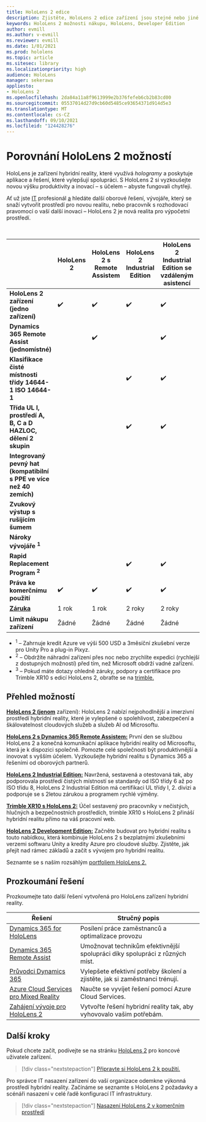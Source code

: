 ```yaml
---
title: HoloLens 2 edice
description: Zjistěte, HoloLens 2 edice zařízení jsou stejné nebo jiné a co dělat po získání vlastní edice zařízení.
keywords: HoloLens 2 možnosti nákupu, HoloLens, Developer Edition
author: evmill
ms.author: v-evmill
ms.reviewer: evmill
ms.date: 1/01/2021
ms.prod: hololens
ms.topic: article
ms.sitesec: library
ms.localizationpriority: high
audience: HoloLens
manager: sekerawa
appliesto:
- HoloLens 2
ms.openlocfilehash: 2da84a11a8f9613999e2b376fefeb6cb2b83cd00
ms.sourcegitcommit: 05537014d27d9cb60d5485ce93654371d914d5e3
ms.translationtype: MT
ms.contentlocale: cs-CZ
ms.lasthandoff: 09/10/2021
ms.locfileid: "124428276"
---
```

# <a name="compare-hololens-2-options"></a>Porovnání HoloLens 2 možností

HoloLens je zařízení hybridní reality, které využívá *hologramy* a poskytuje aplikace a řešení, které vylepšují spolupráci. S HoloLens 2 si vyzkoušejte novou výšku produktivity a inovací – s účelem – abyste fungovali chytřeji.

Ať už jste [IT](https://www.microsoft.com/hololens/apps) profesionál [a](https://www.microsoft.com/hololens/apps) hledáte [](https://www.microsoft.com/hololens/developers) další oborové řešení, vývojáře, který se snaží vytvořit prostředí pro novou realitu, nebo pracovník s rozhodovací pravomocí o vaší další inovaci – HoloLens 2 je nová realita pro výpočetní prostředí.

<br>

|                                                      | HoloLens 2 | HoloLens 2 s Remote Assistem | HoloLens 2 Industrial Edition | HoloLens 2 Industrial Edition se vzdáleným asistencí | Oříznutí XR10 s HoloLens 2 | HoloLens 2 Development Edition |
|------------------------------------------------------|------------|-------------------------------|-------------------------------|--------------------------------------------------|------------------------------|--------------------------------|
| **HoloLens 2 zařízení (jedno zařízení)**                       |      ✔️     |               ✔️               |               ✔️               |                         ✔️                        |               ✔️              |                ✔️               |
| **Dynamics 365 Remote Assist (jednomístné)**                |            |               ✔️               |                               |                         ✔️                        |                              |                                |
| **Klasifikace čisté místnosti třídy 14644-1 ISO 14644-1**           |            |                               |               ✔️               |                         ✔️                        |                              |                                |
| **Třída UL I, prostředí A, B, C a D HAZLOC, dělení 2 skupin**                     |            |                               |               ✔️               |                         ✔️                        |               ✔️              |                                |
| **Integrovaný pevný hat (kompatibilní s PPE ve více než 40 zemích)** |            |                               |                               |                                                  |               ✔️              |                                |
| **Zvukový výstup s rušijícím šumem**                        |            |                               |                               |                                                  |               ✔️              |                                |
| **Nároky vývojáře <sup>1</sup>**                             |            |                               |                               |                                                  |                              |                ✔️               |
| **Rapid Replacement Program <sup>2</sup>**                          |            |                               |               ✔️               |                         ✔️                        |                              |                                |
| **Práva ke komerčnímu použití**                                |      ✔️     |               ✔️               |               ✔️               |                         ✔️                        |               ✔️              |                                |
| [**Záruka**](hololens2-hardware.md#warranty-information)                                             |   1 rok   |             1 rok            |             2 roky            |                      2 roky                      |            1 rok <sup>3</sup>            |             1 rok             |
| **Limit nákupu zařízení**                                |    Žádné    |              Žádné             |              Žádné             |                       Žádné                       |             Žádné             |       Jedna na transakci      |

- <sup>1</sup> – Zahrnuje kredit Azure ve výši 500 USD a 3měsíční zkušební verze pro Unity Pro a plug-in Pixyz.
- <sup>2</sup> – Obdržíte náhradní zařízení přes noc nebo zrychlíte expedici (rychlejší z dostupných možností) před tím, než Microsoft obdrží vadné zařízení.
- <sup>3</sup> – Pokud máte dotazy ohledně záruky, podpory a certifikace pro Trimble XR10 s edicí HoloLens 2, obraťte se na [trimble.](https://fieldtech.trimble.com/en/contact-support)


## <a name="options-overview"></a>Přehled možností

**[HoloLens 2 (jenom](hololens2-options-device-only.md)** zařízení): HoloLens 2 nabízí nejpohodlnější a imerzivní prostředí hybridní reality, které je vylepšené o spolehlivost, zabezpečení a škálovatelnost cloudových služeb a služeb AI od Microsoftu.

**[HoloLens 2 s Dynamics 365 Remote Assistem:](hololens2-options-remote-assist.md)** První den se službou HoloLens 2 a konečná komunikační aplikace hybridní reality od Microsoftu, která je k dispozici společně. Pomozte celé společnosti být produktivnější a inovovat s vyšším účelem. Vyzkoušejte hybridní realitu s Dynamics 365 a řešeními od oborových partnerů.

**[HoloLens 2 Industrial Edition:](hololens2-options-industrial-edition.md)** Navržená, sestavená a otestovaná tak, aby podporovala prostředí čistých místností se standardy od ISO třídy 6 až po ISO třídu 8, HoloLens 2 Industrial Edition má certifikaci UL třídy I, 2. divizi a podporuje se s 2letou zárukou a programem rychlé výměny.

**[Trimble XR10 s HoloLens 2:](hololens2-options-trimble-xr10-edition.md)** Účel sestavený pro pracovníky v nečistých, hlučných a bezpečnostních prostředích, trimble XR10 s HoloLens 2 přináší hybridní realitu přímo na váš pracovní web.

**[HoloLens 2 Development Edition:](hololens2-options-dev-edition.md)** Začněte budovat pro hybridní realitu s touto nabídkou, která kombinuje HoloLens 2 s bezplatnými zkušebními verzemi softwaru Unity a kredity Azure pro cloudové služby. Zjistěte, jak přejít nad rámec základů a začít s vývojem pro hybridní realitu.

Seznamte se s naším rozsáhlým [portfoliem HoloLens 2.](https://www.microsoft.com/hololens/buy)

## <a name="explore-solutions"></a>Prozkoumání řešení

Prozkoumejte tato další řešení vytvořená pro HoloLens zařízení hybridní reality.

| Řešení | Stručný popis                                                                                |
|----------|---------------------------------------------------------------------------------------------------|
| [Dynamics 365 for HoloLens](https://www.microsoft.com//hololens/apps)          | Posílení práce zaměstnanců a optimalizace provozu                                                        |
| [Dynamics 365 Remote Assist](https://dynamics.microsoft.com/mixed-reality/remote-assist/)          | Umožnovat technikům efektivnější spolupráci díky spolupráci z různých míst. |
|   [Průvodci Dynamics 365](https://dynamics.microsoft.com/mixed-reality/guides/)        | Vylepšete efektivní potřeby školení a zjistěte, jak si zaměstnanci trénují.                          |
|  [Azure Cloud Services pro Mixed Reality](/windows/mixed-reality/develop/mixed-reality-cloud-services#:~:text=Mixed%20Reality%20services%20Mixed%20Reality%20cloud%20services%20like,all%20in%20the%20context%20of%20your%20users%E2%80%99%20environments)         | Naučte se vyvíjet řešení pomocí Azure Cloud Services.                                       |
|  [Zahájení vývoje pro HoloLens 2](/windows/mixed-reality/develop/development?tabs=unity)         | Vytvořte řešení hybridní reality tak, aby vyhovovalo vašim potřebám.                                                 |

## <a name="next-steps"></a>Další kroky

Pokud chcete začít, podívejte se na stránku [HoloLens 2](hololens2-setup.md) pro koncové uživatele zařízení.

> [!div class="nextstepaction"]
> [Připravte si HoloLens 2 k použití.](hololens2-setup.md)

Pro správce IT nasazení zařízení do vaší organizace odemkne výkonná prostředí hybridní reality. Začínáme se seznamte s HoloLens 2 požadavky a scénáři nasazení v celé řadě konfigurací IT infrastruktury.

> [!div class="nextstepaction"]
> [Nasazení HoloLens 2 v komerčním prostředí](hololens-requirements.md)
